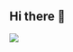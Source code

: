 ## Hi there 👋

![](https://github-readme-stats.vercel.app/api?username=simonallen0901&show_icons=true&theme=radical&count_private=true)


<!--
**SimonAllen0901/SimonAllen0901** is a ✨ _special_ ✨ repository because its `README.md` (this file) appears on your GitHub profile.

Here are some ideas to get you started:

- 🔭 I’m currently working on ...
- 🌱 I’m currently learning ...
- 👯 I’m looking to collaborate on ...
- 🤔 I’m looking for help with ...
- 💬 Ask me about ...
- 📫 How to reach me: ...
- 😄 Pronouns: ...
- ⚡ Fun fact: ...
-->
